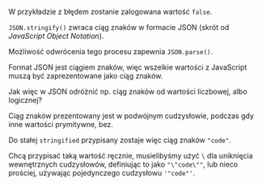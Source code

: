 W przykładzie z błędem zostanie zalogowana wartość `false`.

`JSON.stringify()` zwraca ciąg znaków w formacie JSON (skrót od _JavaScript Object Notation_).

Możliwość odwrócenia tego procesu zapewnia `JSON.parse()`.

Format JSON jest ciągiem znaków, więc wszelkie wartości z JavaScript muszą być zaprezentowane jako ciąg znaków.

Jak więc w JSON odróżnić np. ciąg znaków od wartości liczbowej, albo logicznej?

Ciąg znaków prezentowany jest w podwójnym cudzysłowie, podczas gdy inne wartości prymitywne, bez.

Do stałej `stringified` przypisany zostaje więc ciąg znaków `"code"`.

Chcą przypisać taką wartość ręcznie, musielibyśmy użyć `\` dla uniknięcia wewnętrznych cudzysłowów, definiując to jako `"\"code\""`, lub nieco prościej, używając pojedynczego cudzysłowu `'"code"'`.
